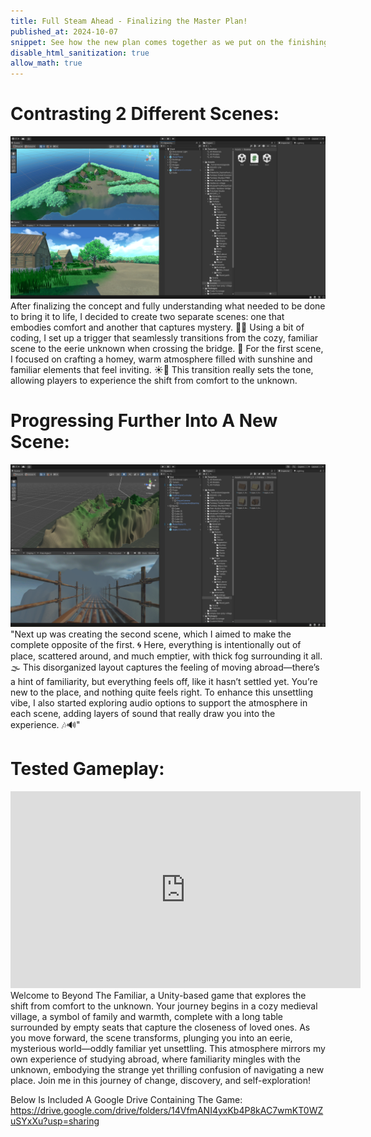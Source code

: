 ```yaml
---
title: Full Steam Ahead - Finalizing the Master Plan!
published_at: 2024-10-07
snippet: See how the new plan comes together as we put on the finishing touches and bring the project to life!
disable_html_sanitization: true
allow_math: true
---
```


# Contrasting 2 Different Scenes:
![light](Unity6.png)
After finalizing the concept and fully understanding what needed to be done to bring it to life, I decided to create two separate scenes: one that embodies comfort and another that captures mystery. 🏡🌌 Using a bit of coding, I set up a trigger that seamlessly transitions from the cozy, familiar scene to the eerie unknown when crossing the bridge. 🌉 For the first scene, I focused on crafting a homey, warm atmosphere filled with sunshine and familiar elements that feel inviting. ☀️🏰 This transition really sets the tone, allowing players to experience the shift from comfort to the unknown.


# Progressing Further Into A New Scene: 
![dark](unity7.png)
"Next up was creating the second scene, which I aimed to make the complete opposite of the first. 🌀 Here, everything is intentionally out of place, scattered around, and much emptier, with thick fog surrounding it all. 🌫️ This disorganized layout captures the feeling of moving abroad—there’s a hint of familiarity, but everything feels off, like it hasn’t settled yet. You’re new to the place, and nothing quite feels right. To enhance this unsettling vibe, I also started exploring audio options to support the atmosphere in each scene, adding layers of sound that really draw you into the experience. 🎶🔊"

# Tested Gameplay: 
<iframe width="560" height="315" src="https://www.youtube.com/embed/ylfwQKTySFs?si=yIcji63zz1sUkEF0" title="YouTube video player" frameborder="0" allow="accelerometer; autoplay; clipboard-write; encrypted-media; gyroscope; picture-in-picture; web-share" referrerpolicy="strict-origin-when-cross-origin" allowfullscreen></iframe>
Welcome to Beyond The Familiar, a Unity-based game that explores the shift from comfort to the unknown. Your journey begins in a cozy medieval village, a symbol of family and warmth, complete with a long table surrounded by empty seats that capture the closeness of loved ones. As you move forward, the scene transforms, plunging you into an eerie, mysterious world—oddly familiar yet unsettling. This atmosphere mirrors my own experience of studying abroad, where familiarity mingles with the unknown, embodying the strange yet thrilling confusion of navigating a new place. Join me in this journey of change, discovery, and self-exploration! 

Below Is Included A Google Drive Containing The Game:
https://drive.google.com/drive/folders/14VfmANI4yxKb4P8kAC7wmKT0WZuSYxXu?usp=sharing 

